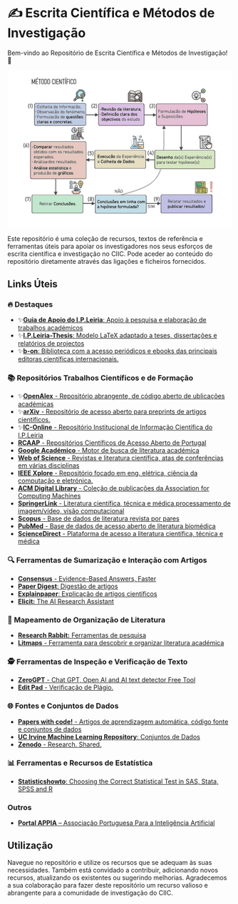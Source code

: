 # ✍️ Escrita Científica e Métodos de Investigação

Bem-vindo ao Repositório de Escrita Científica e Métodos de Investigação! 🔬 

<div align="center">
  <img src="assets/Metodo_cientifico.png" width="650px"/>
</div>

Este repositório é uma coleção de recursos, textos de referência e ferramentas úteis para apoiar os investigadores nos seus esforços de escrita científica e investigação no CIIC. Pode aceder ao conteúdo do repositório diretamente através das ligações e ficheiros fornecidos.

## Links Úteis

### 🔥 Destaques
- ✨[**Guia de Apoio do I.P.Leiria**: Apoio à pesquisa e elaboração de trabalhos académicos](https://www.ipleiria.pt/sdoc/guia/) 
- ✨[**I.P.Leiria-Thesis**: Modelo LaTeX adaptado a teses, dissertações e relatórios de projectos](https://github.com/joseareia/ipleiria-thesis)
- ✨[**b-on**: Biblioteca com a acesso periódicos e ebooks das principais editoras científicas internacionais.](https://www.b-on.pt/)

### 📚 Repositórios Trabalhos Científicos e de Formação
- ✨[**OpenAlex** - Repositório abrangente, de código aberto de ublicações académicas](https://openalex.org/)
- ✨[**arXiv** - Repositório de acesso aberto para preprints de artigos científicos.](https://arxiv.org/)
- ✨[**IC-Online** - Repositório Institucional de Informação Científica do I.P.Leiria](https://ic-online.pt/)
- [**RCAAP** - Repositórios Científicos de Acesso Aberto de Portugal](https://www.rcaap.pt/)
- [**Google Académico** - Motor de busca de literatura académica](https://scholar.google.com/schhp?hl=pt-PT)
- [**Web of Science** - Revistas e literatura científica, atas de conferências em várias disciplinas](https://www.webofscience.com/)
- [**IEEE Xplore** - Repositório focado em eng. elétrica, ciência da computação e eletrónica.](https://ieeexplore.ieee.org/)
- [**ACM Digital Library** - Coleção de publicações da Association for Computing Machines](https://dl.acm.org/)
- [**SpringerLink** - Literatura científica, técnica e médica,processamento de imagem/vídeo, visão computacional](https://link.springer.com/)
- [**Scopus** - Base de dados de literatura revista por pares](https://www.scopus.com/)
- [**PubMed** - Base de dados de acesso aberto de literatura biomédica](https://pubmed.ncbi.nlm.nih.gov/)
- [**ScienceDirect** - Plataforma de acesso a literatura científica, técnica e médica](https://www.sciencedirect.com/)

### 🔍 Ferramentas de Sumarização e Interação com Artigos
- [**Consensus** - Evidence-Based Answers, Faster](https://www.searchconsensus.com/)
- [**Paper Digest**: Digestão de artigos](https://www.paperdigest.com/)
- [**Explainpaper**: Explicação de artigos científicos](https://www.explainpaper.com/)
- [**Elicit:** The AI Research Assistant](https://elicit.ai/)

### 🧠 Mapeamento de Organização de Literatura
- [**Research Rabbit:** Ferramentas de pesquisa](https://researchrabbit.ai/)
- [**Litmaps** - Ferramenta para descobrir e organizar literatura académica](https://app.litmaps.co/)

### 🕵️ Ferramentas de Inspeção e Verificação de Texto
- [**ZeroGPT** - Chat GPT, Open AI and AI text detector Free Tool](https://zerogpt.com/)
- [**Edit Pad** - Verificação de Plágio.](https://www.editpad.org/tool/br/plagiarism-checker)

### 🌐 Fontes e Conjuntos de Dados
- [**Papers with code!** - Artigos de aprendizagem automática, código fonte e conjuntos de dados](https://paperswithcode.com/)
- [**UC Irvine Machine Learning Repository**: Conjuntos de Dados](https://archive.ics.uci.edu/ml/index.php)
- [**Zenodo** - Research. Shared.](https://zenodo.org/)

### 📊 Ferramentas e Recursos de Estatística
- [**Statisticshowto**: Choosing the Correct Statistical Test in SAS, Stata, SPSS and R](https://www.statisticshowto.com/)

### Outros
- [**Portal APPIA** – Associação Portuguesa Para a Inteligência Artificial](https://www.appia.pt/)

## Utilização
Navegue no repositório e utilize os recursos que se adequam às suas necessidades. Também está convidado a contribuir, adicionando novos recursos, atualizando os existentes ou sugerindo melhorias. Agradecemos a sua colaboração para fazer deste repositório um recurso valioso e abrangente para a comunidade de investigação do CIIC. 
